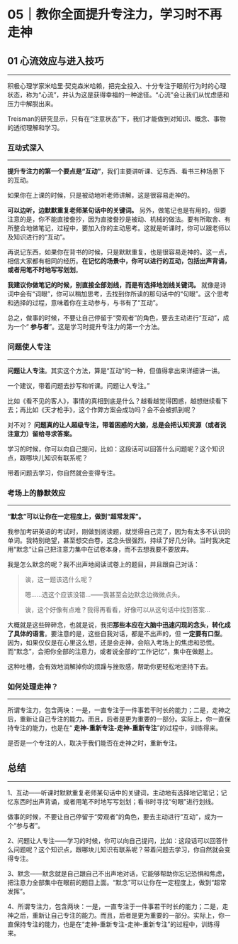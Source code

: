 # **05｜教你全面提升专注力，学习时不再走神**

## **01 心流效应与进入技巧**

---

积极心理学家米哈里·契克森米哈赖，把完全投入、十分专注于眼前行为时的心理状态，称为“心流”，并认为这是获得幸福的一种途径。“心流”会让我们从忧虑感和压力中解脱出来。

Treisman的研究显示，只有在“注意状态”下，我们才能做到对知识、概念、事物的透彻理解和学习。

### 互动式深入

---

**提升专注力的第一个要点是“互动”**，我们主要讲听课、记东西、看书三种场景下的互动。

如果你在上课的时候，只是被动地听老师讲解，这是很容易走神的。

**可以边听，边默默重复老师某句话中的关键词。** 另外，做笔记也是有用的，但要注意的是，你不能直接誊抄，因为直接誊抄是被动、机械的做法。要有所取舍、有所整合地做笔记，过程中，要加入你的主动思考。这就是听课时，你可以跟老师以及知识进行的“互动”。

再说记东西，如果你在背书的时候，只是默默重复，也是很容易走神的。这一点，相信大家都有相同的经历。**在记忆的场景中，你可以进行的互动，包括出声背诵，或者用笔不时地写写划划**。

**我建议你做笔记的时候，别直接全部划线，而是有选择地划线关键词。** 就像是诗词中会有“词眼”，你可以稍加思考，去找到你所读的那句话中的“句眼”。这个思考和选择的过程，意味着你在主动参与，与书有了“互动”。

总之，做事的时候，不要让自己停留于“旁观者”的角色，要去主动进行“互动”，成为一个“ **参与者**”。这是学习时提升专注力的第一个方法。

### **问题使人专注**

---

 **问题让人专注**。其实这个方法，算是“互动”的一种，但值得拿出来详细讲一讲。

一个建议，带着问题去抄写和听课。问题让人专注。”

比如《看不见的客人》，事情的真相到底是什么？越看越觉得困惑，越想继续看下去；再比如《天才枪手》，这个作弊方案会成功吗？会不会被抓到呢？

对不对？ **问题真的让人超级专注，带着困惑的大脑，总是会把认知资源（或者说注意力）留给寻求答案。**

学习的时候，你可以向自己提问，比如：这段话可以回答什么问题呢？这个知识点，跟哪块儿知识有联系呢？

带着问题去学习，你自然就会变得专注。

### 考场上的静默效应

---

 **“默念”可以让你在一定程度上，做到“超常发挥”。**

我参加考研英语的考试时，刚做到阅读题，就觉得自己完了，因为有太多不认识的单词。我特别绝望，甚至想交白卷，这念头很强烈，持续了好几分钟。当时我决定用“默念”让自己把注意力集中在试卷本身，而不去想我要不要放弃。

我是怎么默念的呢？我不出声地阅读试卷上的题目，并且跟自己对话：

> 诶，这一题该选什么呢？
> 
> 
> 嗯……选这个应该没错…——我甚至会边默念边微微点头。
> 
> 诶，这个好像有点难？我得再看看，好像可以从这句话中找到答案…
> 

大概就是这些碎碎念，也就是说，我把**那些本应在大脑中迅速闪现的念头，转化成了具体的语言**。要注意的是，这些自我对话，都是不出声的，但 **一定要有口型**。因为，如果仅仅是在心里这么想，还是会走神，会陷入考场上的焦虑和恐慌。而“默念”，会把你全部的注意力，或者说全部的“工作记忆”，集中在做题上。

这种吐槽，会有效地消解掉你的烦躁与挫败感，帮助你更轻松地坚持下去。

### 如何处理走神？

---

所谓专注力，包含两块：一是，一直专注于一件事若干时长的能力；二是，走神之后，重新让自己专注的能力。而且，后者是更为重要的一部分。实际上，你一直保持专注的能力，也是在“ **走神-重新专注-走神-重新专注**”的过程中，训练得来。

是否是一个专注的人，取决于我们能否在走神之时，重新专注。

## **总结**

---

1、互动——听课时默默重复老师某句话中的关键词，主动地有选择地记笔记；记忆东西时出声背诵，或者用笔不时地写写划划；看书时寻找“句眼”进行划线。

做事的时候，不要让自己停留于“旁观者”的角色，要去主动进行“互动”，成为一个“参与者”。

2、问题让人专注——学习的时候，你可以向自己提问，比如：这段话可以回答什么问题呢？这个知识点，跟哪块儿知识有联系呢？带着问题去学习，你自然就会变得专注。

3、默念——默念就是自己跟自己不出声地对话，它能够帮助你忘记恐惧和焦虑，把注意力全部集中在眼前的题目上面。“默念”可以让你在一定程度上，做到“超常发挥”。

4、所谓专注力，包含两块：一是，一直专注于一件事若干时长的能力；二是，走神之后，重新让自己专注的能力。而且，后者是更为重要的一部分。实际上，你一直保持专注的能力，也是在“走神-重新专注-走神-重新专注”的过程中，训练得来。
